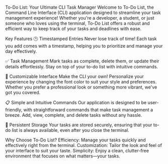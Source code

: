 To-Do List: Your Ultimate CLI Task Manager
Welcome to To-Do List, the Command Line Interface (CLI) application designed to streamline your task management experience! Whether you're a developer, a student, or just someone who loves using the terminal, To-Do List offers a robust and efficient way to keep track of your tasks and deadlines with ease.

Key Features
🕒 Timestamped Entries
Never lose track of time! Each task you add comes with a timestamp, helping you to prioritize and manage your day effectively.

✅ Task Management
Mark tasks as complete, delete them, or update their details effortlessly. Stay on top of your to-do list with intuitive commands.

🎨 Customizable Interface
Make the CLI your own! Personalize your experience by changing the font color to suit your style and preferences. Whether you prefer a professional look or something more vibrant, we've got you covered.

📋 Simple and Intuitive Commands
Our application is designed to be user-friendly, with straightforward commands that make task management a breeze. Add, view, complete, and delete tasks without any hassle.

📂 Persistent Storage
Your tasks are stored securely, ensuring that your to-do list is always available, even after you close the terminal.

Why Choose To-Do List?
Efficiency: Manage your tasks quickly and effectively right from the terminal.
Customization: Tailor the look and feel of your interface to suit your taste.
Simplicity: Enjoy a clean, clutter-free environment that focuses on what matters—your tasks.
